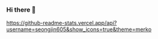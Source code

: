 ### Hi there 👋

https://github-readme-stats.vercel.app/api?username=seongjin605&show_icons=true&theme=merko
